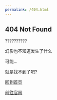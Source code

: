 ```yaml
---
permalink: /404.html
---
```


## 404 Not Found

??????????

幻影也不知道发生了什么

可能...

就是找不到了吧?

[回到首页](https://heterocraft.github.io/WikiCN)

[前往官网](https://heterocraft.rthe.xyz/index.html)
